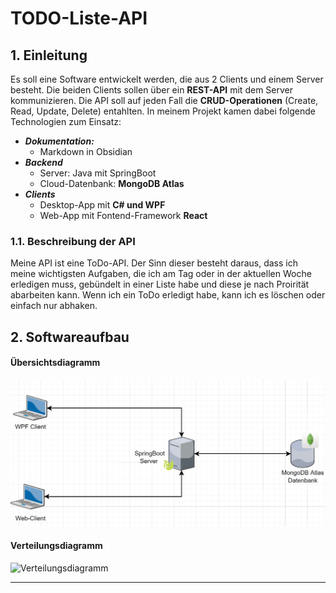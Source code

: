# TODO-Liste-API
## 1. Einleitung
Es soll eine Software entwickelt werden, die aus 2 Clients und einem Server besteht. Die beiden Clients sollen über ein **REST-API** mit dem Server kommunizieren. Die API soll auf jeden Fall die **CRUD-Operationen** (Create, Read, Update, Delete) entahlten. In meinem Projekt kamen dabei folgende Technologien zum Einsatz:
- **_Dokumentation:_**
	- Markdown in Obsidian
- **_Backend_**
	- Server: Java mit SpringBoot
	- Cloud-Datenbank: **MongoDB Atlas**
- **_Clients_**
	- Desktop-App mit **C# und WPF**
	- Web-App mit Fontend-Framework **React**

### 1.1. Beschreibung der API
Meine API ist eine ToDo-API. Der Sinn dieser besteht daraus, dass ich meine wichtigsten Aufgaben, die ich am Tag oder in der aktuellen Woche erledigen muss, gebündelt in einer Liste habe und diese je nach Proirität abarbeiten kann. Wenn ich ein ToDo erledigt habe, kann ich es löschen oder einfach nur abhaken. 

## 2. Softwareaufbau
#### Übersichtsdiagramm
![Übersichtsdiagramm](./Images/imgUebDiag.png)

#### Verteilungsdiagramm
![Verteilungsdiagramm](verteilungsdiagramm.png)

<hr>

